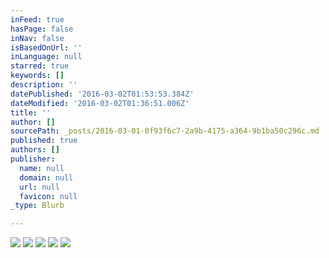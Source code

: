 ```yaml
---
inFeed: true
hasPage: false
inNav: false
isBasedOnUrl: ''
inLanguage: null
starred: true
keywords: []
description: ''
datePublished: '2016-03-02T01:53:53.384Z'
dateModified: '2016-03-02T01:36:51.006Z'
title: ''
author: []
sourcePath: _posts/2016-03-01-0f93f6c7-2a9b-4175-a364-9b1ba50c296c.md
published: true
authors: []
publisher:
  name: null
  domain: null
  url: null
  favicon: null
_type: Blurb

---
```

![](https://s3-us-west-2.amazonaws.com/the-grid-img/p/d2d7c553942dff7d79906609d0820fe1f6eca9d0.jpg)
![](https://s3-us-west-2.amazonaws.com/the-grid-img/p/803a0568da668daa764638e9a44cc8f669bf0fbc.jpg)
![](https://s3-us-west-2.amazonaws.com/the-grid-img/p/5a9c02c834e2022d31df6cc410499ab64984bc13.jpg)
![](https://s3-us-west-2.amazonaws.com/the-grid-img/p/7d8ef4e6c9b5381a0764fc6fcbe9e27f3b37dbda.jpg)
![](https://s3-us-west-2.amazonaws.com/the-grid-img/p/ea9d2f1a4541cd56f512d26ec7e8467c5594e2eb.jpg)